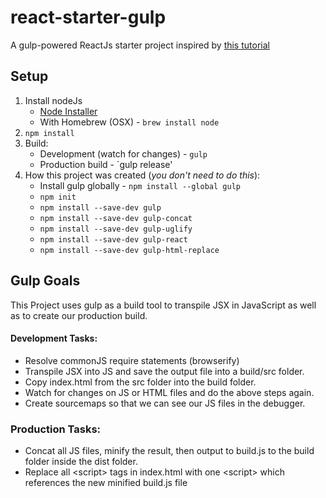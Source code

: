 # react-starter-gulp
A gulp-powered ReactJs starter project inspired by [this tutorial](http://tylermcginnis.com/reactjs-tutorial-pt-2-building-react-applications-with-gulp-and-browserify/)

## Setup
1. Install nodeJs
	* [Node Installer](https://nodejs.org/en/download/)
	* With Homebrew (OSX) - `brew install node`
2. `npm install`
3. Build:
	* Development (watch for changes) - `gulp`
	* Production build - `gulp release'
4. How this project was created (*you don't need to do this*):
	* Install gulp globally - `npm install --global gulp`
	* `npm init`
	* `npm install --save-dev gulp`
	* `npm install --save-dev gulp-concat`
	* `npm install --save-dev gulp-uglify`
	* `npm install --save-dev gulp-react`
	* `npm install --save-dev gulp-html-replace`

## Gulp Goals
This Project uses gulp as a build tool to transpile JSX in JavaScript as well as
to create our production build.

#### Development Tasks:
* Resolve commonJS require statements (browserify)
* Transpile JSX into JS and save the output file into a build/src folder.
* Copy index.html from the src folder into the build folder.
* Watch for changes on JS or HTML files and do the above steps again.
* Create sourcemaps so that we can see our JS files in the debugger.

### Production Tasks:
* Concat all JS files, minify the result, then output to build.js to the build 
folder inside the dist folder.
* Replace all \<script\> tags in index.html with one \<script\> which references the 
new minified build.js file
